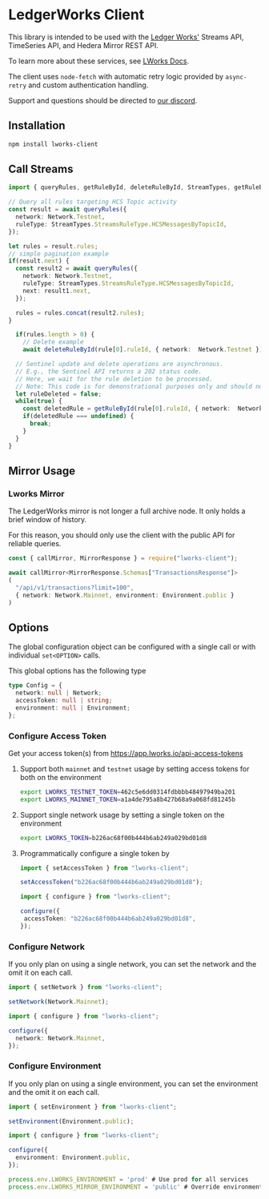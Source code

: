 # LedgerWorks Client

This library is intended to be used with the [Ledger Works'](https://lworks.io) Streams API, TimeSeries API, and Hedera Mirror REST API.

To learn more about these services, see [LWorks Docs](https://docs.lworks.io).

The client  uses `node-fetch` with automatic retry logic provided by `async-retry` and custom authentication handling.

Support and questions should be directed to [our discord](https://discord.gg/Rph3nbEEFA).

## Installation

```sh
npm install lworks-client
```

## Call Streams

```ts
import { queryRules, getRuleById, deleteRuleById, StreamTypes, getRuleById } from "lworks-client";

// Query all rules targeting HCS Topic activity
const result = await queryRules({
  network: Network.Testnet,
  ruleType: StreamTypes.StreamsRuleType.HCSMessagesByTopicId,
});

let rules = result.rules;
// simple pagination example
if(result.next) {
  const result2 = await queryRules({
    network: Network.Testnet,
    ruleType: StreamTypes.StreamsRuleType.HCSMessagesByTopicId,
    next: result1.next,
  });

  rules = rules.concat(result2.rules);
}

  if(rules.length > 0) {
    // Delete example
    await deleteRuleById(rule[0].ruleId, { network:  Network.Testnet });

  // Sentinel update and delete operations are asynchronous.
  // E.g., the Sentinel API returns a 202 status code.
  // Here, we wait for the rule deletion to be processed.
  // Note: This code is for demonstrational purposes only and should not be used as written.
  let ruleDeleted = false;
  while(true) {
    const deletedRule = getRuleById(rule[0].ruleId, { network:  Network.Testnet });
    if(deletedRule === undefined) {
      break;
    }
  }
}
```

## Mirror Usage

### Lworks Mirror

The LedgerWorks mirror is not longer a full archive node. It only holds a brief window of history.

For this reason, you should only use the client with the public API for reliable queries.

```ts
const { callMirror, MirrorResponse } = require("lworks-client");

await callMirror<MirrorResponse.Schemas["TransactionsResponse"]>
(
  "/api/v1/transactions?limit=100",
  { network: Network.Mainnet, environment: Environment.public }
)
```

## Options

The global configuration object can be configured with a single call or with individual `set<OPTION>` calls.

This global options has the following type

```ts
type Config = {
  network: null | Network;
  accessToken: null | string;
  environment: null | Environment;
};
```

### Configure Access Token

Get your access token(s) from <https://app.lworks.io/api-access-tokens>

1. Support both `mainnet` and `testnet` usage by setting access tokens for both on the environment

    ```sh
    export LWORKS_TESTNET_TOKEN=462c5e6dd0314fdbbbb48497949ba201
    export LWORKS_MAINNET_TOKEN=a1a4de795a8b427b68a9a068fd81245b
    ```

1. Support single network usage by setting a single token on the environment

    ```sh
    export LWORKS_TOKEN=b226ac68f00b444b6ab249a029bd01d8
    ```

1. Programmatically configure a single token by

    ```ts
    import { setAccessToken } from "lworks-client";

    setAccessToken("b226ac68f00b444b6ab249a029bd01d8");
    ```

     ```ts
    import { configure } from "lworks-client";

    configure({
      accessToken: "b226ac68f00b444b6ab249a029bd01d8",
    });
    ```

### Configure Network

If you only plan on using a single network, you can set the network and the omit it on each call.

```ts
import { setNetwork } from "lworks-client";

setNetwork(Network.Mainnet);
```

```ts
import { configure } from "lworks-client";

configure({
  network: Network.Mainnet,
});

```

### Configure Environment

If you only plan on using a single environment, you can set the environment and the omit it on each call.

```ts
import { setEnvironment } from "lworks-client";

setEnvironment(Environment.public);
```

```ts
import { configure } from "lworks-client";

configure({
  environment: Environment.public,
});

```

```ts
process.env.LWORKS_ENVIRONMENT = 'prod' # Use prod for all services
process.env.LWORKS_MIRROR_ENVIRONMENT = 'public' # Override environment for the mirror only.
```
